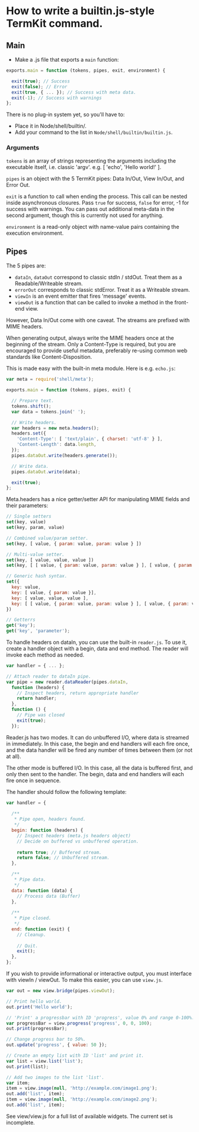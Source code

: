 # How to write a builtin.js-style TermKit command.

## Main

* Make a .js file that exports a `main` function:

```javascript
exports.main = function (tokens, pipes, exit, environment) {

  exit(true); // Success
  exit(false); // Error
  exit(true, { ... }); // Success with meta data.
  exit(-1); // Success with warnings
};
```

There is no plug-in system yet, so you'll have to:

* Place it in Node/shell/builtin/.
* Add your command to the list in `Node/shell/builtin/builtin.js`.

### Arguments

`tokens` is an array of strings representing the arguments including the executable itself, i.e. classic 'argv'.
 e.g. [ 'echo', 'Hello world!' ].
 
`pipes` is an object with the 5 TermKit pipes: Data In/Out, View In/Out, and Error Out.

`exit` is a function to call when ending the process. This call can be nested inside asynchronous closures. Pass `true` for success, `false` for error, -1 for success with warnings. You can pass out additional meta-data in the second argument, though this is currently not used for anything.

`environment` is a read-only object with name-value pairs containing the execution environment.

## Pipes 

The 5 pipes are:

* `dataIn`, `dataOut` correspond to classic stdIn / stdOut. Treat them as a Readable/Writeable stream.
* `errorOut` corresponds to classic stdError. Treat it as a Writeable stream.
* `viewIn` is an event emitter that fires 'message' events.
* `viewOut` is a function that can be called to invoke a method in the front-end view.

However, Data In/Out come with one caveat. The streams are prefixed with MIME headers.

When generating output, always write the MIME headers once at the beginning of the stream. Only a Content-Type is required, but you are encouraged to provide useful metadata, preferably re-using common web standards like Content-Disposition.

This is made easy with the built-in meta module. Here is e.g. `echo.js`:

```javascript
var meta = require('shell/meta');

exports.main = function (tokens, pipes, exit) {

  // Prepare text.
  tokens.shift();
  var data = tokens.join(' ');

  // Write headers.
  var headers = new meta.headers();
  headers.set({
    'Content-Type': [ 'text/plain', { charset: 'utf-8' } ],
    'Content-Length': data.length,
  });
  pipes.dataOut.write(headers.generate());

  // Write data.
  pipes.dataOut.write(data);

  exit(true);
};
```

Meta.headers has a nice getter/setter API for manipulating MIME fields and their parameters:

```javascript
// Single setters
set(key, value)
set(key, param, value)

// Combined value/param setter.
set(key, [ value, { param: value, param: value } ])

// Multi-value setter.
set(key, [ value, value, value ])
set(key, [ [ value, { param: value, param: value } ], [ value, { param: value, param: value } ] ])

// Generic hash syntax.
set({
  key: value,
  key: [ value, { param: value }],
  key: [ value, value, value ],
  key: [ [ value, { param: value, param: value } ], [ value, { param: value, param: value } ] ],
})

// Getterrs
get('key');
get('key', 'parameter');
```

To handle headers on dataIn, you can use the built-in `reader.js`. To use it, create a handler object with a begin, data and end method. The reader will invoke each method as needed.

```javascript
var handler = { ... };

// Attach reader to dataIn pipe.
var pipe = new reader.dataReader(pipes.dataIn,
  function (headers) {
    // Inspect headers, return appropriate handler
    return handler;
  },
  function () {
    // Pipe was closed
    exit(true);
  });
```

Reader.js has two modes. It can do unbuffered I/O, where data is streamed in immediately. In this case, the begin and end handlers will each fire once, and the data handler will be fired any number of times between them (or not at all).

The other mode is buffered I/O. In this case, all the data is buffered first, and only then sent to the handler. The begin, data and end handlers will each fire once in sequence.

The handler should follow the following template:

```javascript
var handler = {
  
  /**
   * Pipe open, headers found.
   */
  begin: function (headers) {
    // Inspect headers (meta.js headers object)
    // Decide on buffered vs unbuffered operation.
  
    return true; // Buffered stream.
    return false; // Unbuffered stream.
  },

  /**
   * Pipe data.
   */
  data: function (data) {
    // Process data (Buffer)
  },
  
  /**
   * Pipe closed.
   */
  end: function (exit) {
    // Cleanup.
  
    // Quit.
    exit();
  },
};
```

If you wish to provide informational or interactive output, you must interface with viewIn / viewOut. To make this easier, you can use `view.js`.

```javascript
var out = new view.bridge(pipes.viewOut);

// Print hello world.
out.print('Hello world');

// 'Print' a progressbar with ID 'progress', value 0% and range 0-100%.
var progressBar = view.progress('progress', 0, 0, 100);
out.print(progressBar);

// Change progress bar to 50%.
out.update('progress', { value: 50 });

// Create an empty list with ID 'list' and print it.
var list = view.list('list');
out.print(list);

// Add two images to the list 'list'.
var item;
item = view.image(null, 'http://example.com/image1.png');
out.add('list', item);
item = view.image(null, 'http://example.com/image2.png');
out.add('list', item);
```

See view/view.js for a full list of available widgets. The current set is incomplete.

